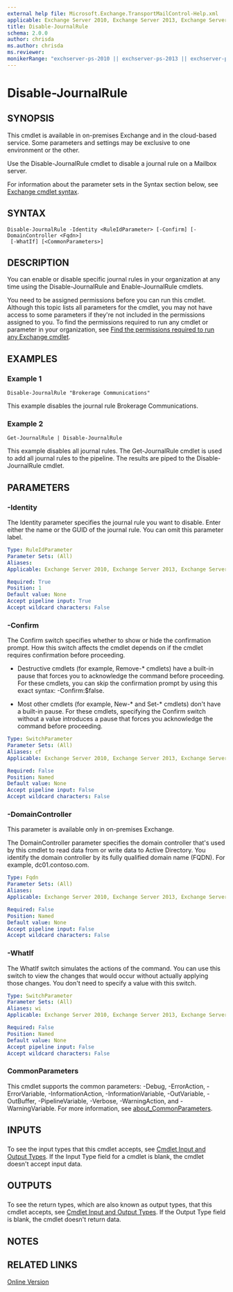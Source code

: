 ```yaml
---
external help file: Microsoft.Exchange.TransportMailControl-Help.xml
applicable: Exchange Server 2010, Exchange Server 2013, Exchange Server 2016, Exchange Server 2019, Exchange Online
title: Disable-JournalRule
schema: 2.0.0
author: chrisda
ms.author: chrisda
ms.reviewer:
monikerRange: "exchserver-ps-2010 || exchserver-ps-2013 || exchserver-ps-2016 || exchserver-ps-2019 || exchonline-ps"
---
```


# Disable-JournalRule

## SYNOPSIS
This cmdlet is available in on-premises Exchange and in the cloud-based service. Some parameters and settings may be exclusive to one environment or the other.

Use the Disable-JournalRule cmdlet to disable a journal rule on a Mailbox server.

For information about the parameter sets in the Syntax section below, see [Exchange cmdlet syntax](https://docs.microsoft.com/powershell/exchange/exchange-server/exchange-cmdlet-syntax).

## SYNTAX

```
Disable-JournalRule -Identity <RuleIdParameter> [-Confirm] [-DomainController <Fqdn>]
 [-WhatIf] [<CommonParameters>]
```

## DESCRIPTION
You can enable or disable specific journal rules in your organization at any time using the Disable-JournalRule and Enable-JournalRule cmdlets.

You need to be assigned permissions before you can run this cmdlet. Although this topic lists all parameters for the cmdlet, you may not have access to some parameters if they're not included in the permissions assigned to you. To find the permissions required to run any cmdlet or parameter in your organization, see [Find the permissions required to run any Exchange cmdlet](https://docs.microsoft.com/powershell/exchange/exchange-server/find-exchange-cmdlet-permissions).

## EXAMPLES

### Example 1
```
Disable-JournalRule "Brokerage Communications"
```

This example disables the journal rule Brokerage Communications.

### Example 2
```
Get-JournalRule | Disable-JournalRule
```

This example disables all journal rules. The Get-JournalRule cmdlet is used to add all journal rules to the pipeline. The results are piped to the Disable-JournalRule cmdlet.

## PARAMETERS

### -Identity
The Identity parameter specifies the journal rule you want to disable. Enter either the name or the GUID of the journal rule. You can omit this parameter label.

```yaml
Type: RuleIdParameter
Parameter Sets: (All)
Aliases:
Applicable: Exchange Server 2010, Exchange Server 2013, Exchange Server 2016, Exchange Server 2019, Exchange Online

Required: True
Position: 1
Default value: None
Accept pipeline input: True
Accept wildcard characters: False
```

### -Confirm
The Confirm switch specifies whether to show or hide the confirmation prompt. How this switch affects the cmdlet depends on if the cmdlet requires confirmation before proceeding.

- Destructive cmdlets (for example, Remove-\* cmdlets) have a built-in pause that forces you to acknowledge the command before proceeding. For these cmdlets, you can skip the confirmation prompt by using this exact syntax: -Confirm:$false.

- Most other cmdlets (for example, New-\* and Set-\* cmdlets) don't have a built-in pause. For these cmdlets, specifying the Confirm switch without a value introduces a pause that forces you acknowledge the command before proceeding.

```yaml
Type: SwitchParameter
Parameter Sets: (All)
Aliases: cf
Applicable: Exchange Server 2010, Exchange Server 2013, Exchange Server 2016, Exchange Server 2019, Exchange Online

Required: False
Position: Named
Default value: None
Accept pipeline input: False
Accept wildcard characters: False
```

### -DomainController
This parameter is available only in on-premises Exchange.

The DomainController parameter specifies the domain controller that's used by this cmdlet to read data from or write data to Active Directory. You identify the domain controller by its fully qualified domain name (FQDN). For example, dc01.contoso.com.

```yaml
Type: Fqdn
Parameter Sets: (All)
Aliases:
Applicable: Exchange Server 2010, Exchange Server 2013, Exchange Server 2016, Exchange Server 2019

Required: False
Position: Named
Default value: None
Accept pipeline input: False
Accept wildcard characters: False
```

### -WhatIf
The WhatIf switch simulates the actions of the command. You can use this switch to view the changes that would occur without actually applying those changes. You don't need to specify a value with this switch.

```yaml
Type: SwitchParameter
Parameter Sets: (All)
Aliases: wi
Applicable: Exchange Server 2010, Exchange Server 2013, Exchange Server 2016, Exchange Server 2019, Exchange Online

Required: False
Position: Named
Default value: None
Accept pipeline input: False
Accept wildcard characters: False
```

### CommonParameters
This cmdlet supports the common parameters: -Debug, -ErrorAction, -ErrorVariable, -InformationAction, -InformationVariable, -OutVariable, -OutBuffer, -PipelineVariable, -Verbose, -WarningAction, and -WarningVariable. For more information, see [about_CommonParameters](https://go.microsoft.com/fwlink/p/?LinkID=113216).

## INPUTS

###  
To see the input types that this cmdlet accepts, see [Cmdlet Input and Output Types](https://go.microsoft.com/fwlink/p/?LinkId=616387). If the Input Type field for a cmdlet is blank, the cmdlet doesn't accept input data.

## OUTPUTS

###  
To see the return types, which are also known as output types, that this cmdlet accepts, see [Cmdlet Input and Output Types](https://go.microsoft.com/fwlink/p/?LinkId=616387). If the Output Type field is blank, the cmdlet doesn't return data.

## NOTES

## RELATED LINKS

[Online Version](https://technet.microsoft.com/library/0324144b-2818-4e7f-a483-d6d6a19f8276.aspx)
